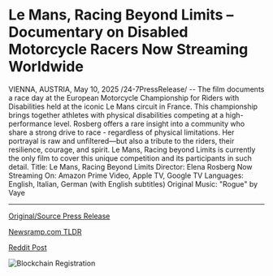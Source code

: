 # Le Mans, Racing Beyond Limits – Documentary on Disabled Motorcycle Racers Now Streaming Worldwide

VIENNA, AUSTRIA, May 10, 2025 /24-7PressRelease/ -- The film documents a race day at the European Motorcycle Championship for Riders with Disabilities held at the iconic Le Mans circuit in France. This championship brings together athletes with physical disabilities competing at a high-performance level.  Rosberg offers a rare insight into a community who share a strong drive to race - regardless of physical limitations. Her portrayal is raw and unfiltered—but also a tribute to the riders, their resilience, courage, and spirit.  Le Mans, Racing beyond Limits is currently the only film to cover this unique competition and its participants in such detail.   Title: Le Mans, Racing Beyond Limits Director: Elena Rosberg Now Streaming On: Amazon Prime Video, Apple TV, Google TV Languages: English, Italian, German (with English subtitles) Original Music: "Rogue" by Vaye 

---

[Original/Source Press Release](https://www.24-7pressrelease.com/press-release/522633/le-mans-racing-beyond-limits-documentary-on-disabled-motorcycle-racers-now-streaming-worldwide)
                    

[Newsramp.com TLDR](https://newsramp.com/curated-news/new-film-le-mans-racing-beyond-limits-offers-insight-into-championship-for-riders-with-disabilities/10a7543faf10519527627107a13ff1b9) 

 



[Reddit Post](https://www.reddit.com/r/newsramp/comments/1kj4i0h/new_film_le_mans_racing_beyond_limits_offers/) 



![Blockchain Registration](https://cdn.newsramp.app/24-7PressRelease/qrcode/255/10/wamcDkLm.webp)